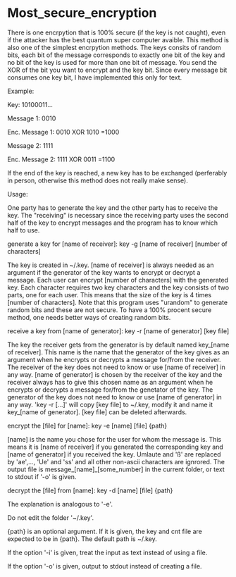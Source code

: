 # Most_secure_encryption

There is one encrpytion that is 100% secure (if the key is not caught), even if the attacker has the best quantum super computer avaible. This method is also one of the simplest encrpytion methods. The keys consits of random bits, each bit of the message corresponds to exactly one bit of the key and no bit of the key is used for more than one bit of message. You send the XOR of the bit you want to encrypt and the key bit. Since every message bit consumes one key bit, I have implemented this only for text.

Example:

Key:            10100011...

Message 1:      0010

Enc. Message 1: 0010 XOR 1010 =1000

Message 2:          1111

Enc. Message 2:     1111 XOR 0011 =1100



If the end of the key is reached, a new key has to be exchanged (perferably in person, otherwise this method does not really make sense).

Usage:

One party has to generate the key and the other party has to receive the key. The "receiving" is necessary since the receiving party uses the second half of the key to encrypt messages and the program has to know which half to use. 



generate a key for [name of receiver]:			key -g [name of receiver] [number of characters]

The key is created in ~/.key. [name of receiver] is always needed as an argument if the generator of the key wants to encrypt or decrypt a message. Each user can encrypt [number of characters] with the generated key. Each character requires two key characters and the key consists of two parts, one for each user. This means that the size of the key is 4 times [number of characters]. Note that this program uses "urandom" to generate random bits and these are not secure. To have a 100% procent secure method, one needs better ways of creating random bits.



receive a key from [name of generator]:			key -r [name of generator] [key file]

The key the receiver gets from the generator is by default named key_[name of receiver]. This name is the name that the generator of the key gives as an argument when he encrypts or decrypts a message for/from the receiver. The receiver of the key does not need to know or use [name of receiver] in any way. [name of generator] is chosen by the receiver of the key and the receiver always has to give this chosen name as an argument when he encrypts or decrypts a message for/from the genetator of the key. The generator of the key does not need to know or use [name of generator] in any way. 'key -r [...]' will copy [key file] to ~/.key, modify it and name it key_[name of generator]. [key file] can be deleted afterwards.



encrypt the [file] for [name]:		key -e [name] [file] {path}

[name] is the name you chose for the user for whom the message is. This means it is [name of receiver] if you generated the corresponding key and [name of generator] if you received the key. Umlaute and 'ß' are replaced by 'ae',..., 'Ue' and 'ss' and all other non-ascii characters are ignrored. The output file is message_[name]_[some_number] in the current folder, or text to stdout if '-o' is given.



decrypt the [file] from [name]:	key -d [name] [file] {path}

The explanation is analogous to '-e'.



Do not edit the folder '~/.key'.

{path} is an optional argument. If it is given, the key and cnt file are expected to be in {path}. The default path is ~/.key.

If the option '-i' is given, treat the input as text instead of using a file.

If the option '-o' is given, output to stdout instead of creating a file.


